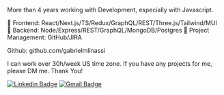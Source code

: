 More than 4 years working with Development, especially with Javascript.

🌟 Frontend: React/Next.js/TS/Redux/GraphQL/REST/Three.js/Tailwind/MUI<br/>
🌟 Backend: Node/Express/REST/GraphQL/MongoDB/Postgres
🌟 Project Management: GitHub/JIRA

Github: github.com/gabrielmlinassi

I can work over 30h/week US time zone.
If you have any projects for me, please DM me.
Thank You!<br/>

[![Linkedin Badge](https://img.shields.io/badge/-LinkedIn-blue?style=flat-square&logo=Linkedin&logoColor=white&link=https://www.linkedin.com/in/gabriel-linassi/)](https://www.linkedin.com/in/gabriel-linassi/)
[![Gmail Badge](https://img.shields.io/badge/-Gmail-c14438?style=flat-square&logo=Gmail&logoColor=white&link=mailto:gabrielm.linassi@gmail.com)](mailto:gabrielm.linassi@gmail.com)

<br/>


